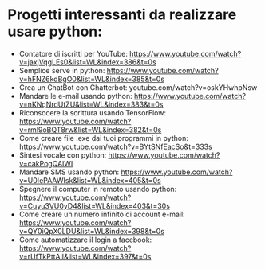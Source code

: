 # Progetti interessanti da realizzare usare python:
- Contatore di iscritti per YouTube: https://www.youtube.com/watch?v=jaxjVqgLEs0&list=WL&index=386&t=0s
- Semplice serve in python: https://www.youtube.com/watch?v=hFNZ6kdBgO0&list=WL&index=385&t=0s
- Crea un ChatBot con Chatterbot: youtube.com/watch?v=oskYHwhpNsw
- Mandare le e-mail usando python: https://www.youtube.com/watch?v=nKNqNrdUtZU&list=WL&index=383&t=0s
- Riconsocere la scrittura usando TensorFlow: https://www.youtube.com/watch?v=rml9oBQT8rw&list=WL&index=382&t=0s
- Come creare file .exe dai tuoi programmi in python: https://www.youtube.com/watch?v=BYtSNfEacSo&t=333s
- Sintesi vocale con python: https://www.youtube.com/watch?v=cakPogQAlWI
- Mandare SMS usando python: https://www.youtube.com/watch?v=U0IePAAWIsk&list=WL&index=405&t=0s
- Spegnere il computer in remoto usando python: https://www.youtube.com/watch?v=Cuyu3VU0yD4&list=WL&index=403&t=30s
- Come creare un numero infinito di account e-mail: https://www.youtube.com/watch?v=QY0iQpX0LDU&list=WL&index=398&t=0s
- Come automatizzare il login a facebook: https://www.youtube.com/watch?v=rUfTkPttAlI&list=WL&index=397&t=0s



